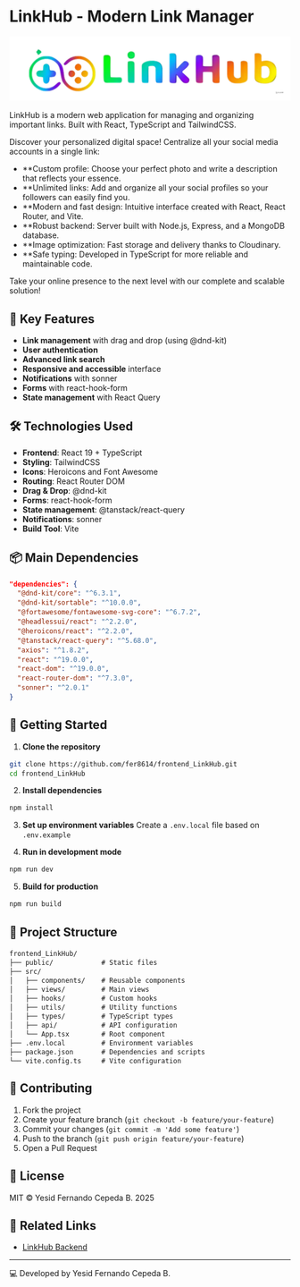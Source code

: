 # LinkHub - Modern Link Manager

![LinkHub Logo](public/logo.png) <!-- Make sure to have a logo in the public folder -->

LinkHub is a modern web application for managing and organizing important links. Built with React, TypeScript and TailwindCSS.

Discover your personalized digital space! Centralize all your social media accounts in a single link:

- **Custom profile: Choose your perfect photo and write a description that reflects your essence.
- **Unlimited links: Add and organize all your social profiles so your followers can easily find you.
- **Modern and fast design: Intuitive interface created with React, React Router, and Vite.
- **Robust backend: Server built with Node.js, Express, and a MongoDB database.
- **Image optimization: Fast storage and delivery thanks to Cloudinary.
- **Safe typing: Developed in TypeScript for more reliable and maintainable code.

Take your online presence to the next level with our complete and scalable solution!

## 🚀 Key Features

- **Link management** with drag and drop (using @dnd-kit)
- **User authentication**
- **Advanced link search**
- **Responsive and accessible** interface
- **Notifications** with sonner
- **Forms** with react-hook-form
- **State management** with React Query

## 🛠 Technologies Used

- **Frontend**: React 19 + TypeScript
- **Styling**: TailwindCSS
- **Icons**: Heroicons and Font Awesome
- **Routing**: React Router DOM
- **Drag & Drop**: @dnd-kit
- **Forms**: react-hook-form
- **State management**: @tanstack/react-query
- **Notifications**: sonner
- **Build Tool**: Vite

## 📦 Main Dependencies

```json
"dependencies": {
  "@dnd-kit/core": "^6.3.1",
  "@dnd-kit/sortable": "^10.0.0",
  "@fortawesome/fontawesome-svg-core": "^6.7.2",
  "@headlessui/react": "^2.2.0",
  "@heroicons/react": "^2.2.0",
  "@tanstack/react-query": "^5.68.0",
  "axios": "^1.8.2",
  "react": "^19.0.0",
  "react-dom": "^19.0.0",
  "react-router-dom": "^7.3.0",
  "sonner": "^2.0.1"
}
```

## 🚀 Getting Started

1. **Clone the repository**
```bash
git clone https://github.com/fer8614/frontend_LinkHub.git
cd frontend_LinkHub
```

2. **Install dependencies**
```bash
npm install
```

3. **Set up environment variables**
Create a `.env.local` file based on `.env.example`

4. **Run in development mode**
```bash
npm run dev
```

5. **Build for production**
```bash
npm run build
```

## 📂 Project Structure

```
frontend_LinkHub/
├── public/            # Static files
├── src/
│   ├── components/    # Reusable components
│   ├── views/         # Main views
│   ├── hooks/         # Custom hooks
│   ├── utils/         # Utility functions
│   ├── types/         # TypeScript types
│   ├── api/           # API configuration
│   └── App.tsx        # Root component
├── .env.local         # Environment variables
├── package.json       # Dependencies and scripts
└── vite.config.ts     # Vite configuration
```

## 🤝 Contributing

1. Fork the project
2. Create your feature branch (`git checkout -b feature/your-feature`)
3. Commit your changes (`git commit -m 'Add some feature'`)
4. Push to the branch (`git push origin feature/your-feature`)
5. Open a Pull Request

## 📄 License

MIT © Yesid Fernando Cepeda B. 2025

## 🔗 Related Links

- [LinkHub Backend](https://github.com/fer8614/frontend_LinkHub)

---

💻 Developed by Yesid Fernando Cepeda B.

